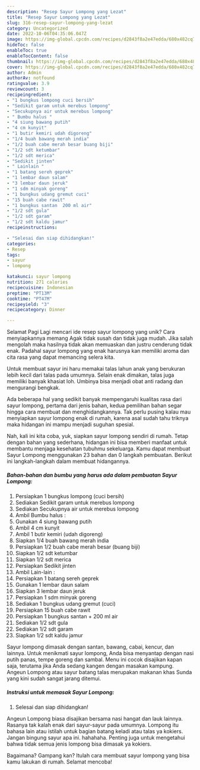 ```yaml
---
description: "Resep Sayur Lompong yang Lezat"
title: "Resep Sayur Lompong yang Lezat"
slug: 316-resep-sayur-lompong-yang-lezat
category: Uncategorized
date: 2022-10-06T04:35:06.047Z
image: https://img-global.cpcdn.com/recipes/d2843f8a2e47edda/680x482cq70/sayur-lompong-foto-resep-utama.jpg
hideToc: false
enableToc: true
enableTocContent: false
thumbnail: https://img-global.cpcdn.com/recipes/d2843f8a2e47edda/680x482cq70/sayur-lompong-foto-resep-utama.jpg
cover: https://img-global.cpcdn.com/recipes/d2843f8a2e47edda/680x482cq70/sayur-lompong-foto-resep-utama.jpg
author: Admin
authorAv: notfound
ratingvalue: 3.9
reviewcount: 3
recipeingredient:
- "1 bungkus lompong cuci bersih"
- "Sedikit garam untuk merebus lompong"
- "Secukupnya air untuk merebus lompong"
- " Bumbu halus "
- "4 siung bawang putih"
- "4 cm kunyit"
- "1 butir kemiri udah digoreng"
- "1/4 buah bawang merah india"
- "1/2 buah cabe merah besar buang biji"
- "1/2 sdt ketumbar"
- "1/2 sdt merica"
- "Sedikit jinten"
- " Lainlain "
- "1 batang sereh geprek"
- "1 lembar daun salam"
- "3 lembar daun jeruk"
- "1 sdm minyak goreng"
- "1 bungkus udang gremut cuci"
- "15 buah cabe rawit"
- "1 bungkus santan  200 ml air"
- "1/2 sdt gula"
- "1/2 sdt garam"
- "1/2 sdt kaldu jamur"
recipeinstructions:

- "Selesai dan siap dihidangkan!"
categories:
- Resep
tags:
- sayur
- lompong

katakunci: sayur lompong 
nutrition: 271 calories
recipecuisine: Indonesian
preptime: "PT13M"
cooktime: "PT47M"
recipeyield: "3"
recipecategory: Dinner

---
```



Selamat Pagi Lagi mencari ide resep sayur lompong yang unik? Cara menyiapkannya memang Agak tidak susah dan tidak juga mudah. Jika salah mengolah maka hasilnya tidak akan memuaskan dan justru cenderung tidak enak. Padahal sayur lompong yang enak harusnya kan memiliki aroma dan cita rasa yang dapat memancing selera kita.


Untuk membuat sayur ini haru memakai talas lahun anak yang berukuran lebih kecil dari talas pada umumnya. Selain enak dimakan, talas juga memiliki banyak khasiat loh. Umbinya bisa menjadi obat anti radang dan mengurangi bengkak.

Ada beberapa hal yang sedikit banyak mempengaruhi kualitas rasa dari sayur lompong, pertama dari jenis bahan, kedua pemilihan bahan segar hingga cara membuat dan menghidangkannya. Tak perlu pusing kalau mau menyiapkan sayur lompong enak di rumah, karena asal sudah tahu triknya maka hidangan ini mampu menjadi suguhan spesial.


Nah, kali ini kita coba, yuk, siapkan sayur lompong sendiri di rumah. Tetap dengan bahan yang sederhana, hidangan ini bisa memberi manfaat untuk membantu menjaga kesehatan tubuhmu sekeluarga. Kamu dapat membuat Sayur Lompong menggunakan 23 bahan dan 0 langkah pembuatan. Berikut ini langkah-langkah dalam membuat hidangannya.

<!--inarticleads1-->

##### Bahan-bahan dan bumbu yang harus ada dalam pembuatan Sayur Lompong:

1. Persiapkan 1 bungkus lompong (cuci bersih)
1. Sediakan Sedikit garam untuk merebus lompong
1. Sediakan Secukupnya air untuk merebus lompong
1. Ambil  Bumbu halus :
1. Gunakan 4 siung bawang putih
1. Ambil 4 cm kunyit
1. Ambil 1 butir kemiri (udah digoreng)
1. Siapkan 1/4 buah bawang merah india
1. Persiapkan 1/2 buah cabe merah besar (buang biji)
1. Siapkan 1/2 sdt ketumbar
1. Siapkan 1/2 sdt merica
1. Persiapkan Sedikit jinten
1. Ambil  Lain-lain :
1. Persiapkan 1 batang sereh geprek
1. Gunakan 1 lembar daun salam
1. Siapkan 3 lembar daun jeruk
1. Persiapkan 1 sdm minyak goreng
1. Sediakan 1 bungkus udang gremut (cuci)
1. Persiapkan 15 buah cabe rawit
1. Persiapkan 1 bungkus santan + 200 ml air
1. Sediakan 1/2 sdt gula
1. Sediakan 1/2 sdt garam
1. Siapkan 1/2 sdt kaldu jamur


Sayur lompong dimasak dengan santan, bawang, cabai, kencur, dan lainnya. Untuk menikmati sayur lompong, Anda bisa menyantap dengan nasi putih panas, tempe goreng dan sambal. Menu ini cocok disajikan kapan saja, terutama jika Anda sedang kangen dengan masakan kampung. Angeun Lompong atau sayur batang talas merupakan makanan khas Sunda yang kini sudah sangat jarang ditemui. 

<!--inarticleads2-->

##### Instruksi untuk memasak Sayur Lompong:


1. Selesai dan siap dihidangkan!

Angeun Lompong biasa disajikan bersama nasi hangat dan lauk lainnya. Rasanya tak kalah enak dari sayur-sayur pada umumnya. Lompong itu bahasa lain atau istilah untuk bagian batang keladi atau talas ya kokiers. Jangan bingung sayur apa ini. hahahaha. Penting juga untuk mengetahui bahwa tidak semua jenis lompong bisa dimasak ya kokiers. 

Bagaimana? Gampang kan? Itulah cara membuat sayur lompong yang bisa kamu lakukan di rumah. Selamat mencoba!
